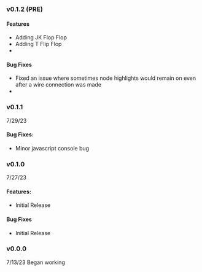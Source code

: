 ### v0.1.2 (PRE)
#### Features
- Adding JK Flop Flop
- Adding T Flip Flop
-
#### Bug Fixes
- Fixed an issue where sometimes node highlights would remain on even after a wire connection was made
-

### v0.1.1
7/29/23
#### Bug Fixes:
- Minor javascript console bug

### v0.1.0
7/27/23
#### Features:
- Initial Release
#### Bug Fixes
- Initial Release

### v0.0.0
7/13/23
Began working
